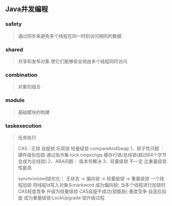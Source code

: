 ## Java并发编程

### safety 
> 通过同步来避免多个线程在同一时刻访问相同的数据

### shared
> 共享和发布对象 使它们能够安全地由多个线程同时访问
> 
### combination
> 对象的组合
> 
### module
> 基础模块的构建
> 
### taskexecution
> 任务执行
> 
> 


> CAS : 无锁  自旋锁  乐观锁 轻量级锁   compareAndSwap
> 1、原子性问题 ： 硬件级别加锁 通过指令集 lock cmpxchgq   缓存行锁/总线锁(超过64个字节会成为总线锁)
> 2、ABA问题： 版本号解决
> 3、轻量级锁 不一定 比重量级锁性能高
> 
> synchronized锁优化： 无状态 -> 偏向锁  -> 轻量级锁 -> 重量级锁
> 一个线程加锁 将线程Id写入对象头markword 成为偏向锁; 当多个线程进行加锁时  CAS轻度竞争 升级为轻量级锁   CAS自旋不成功(锁膨胀) 重度竞争 自适应自旋 成为重量级锁
> LockUpgrade  锁升级过程
> 
>  